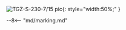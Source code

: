 ![TGZ-S-230-7/15 pic](../../../../source/img/photo_TGZ-S-230-5_15.webp){: style="width:50%;" }

--8<-- "md/marking.md"
